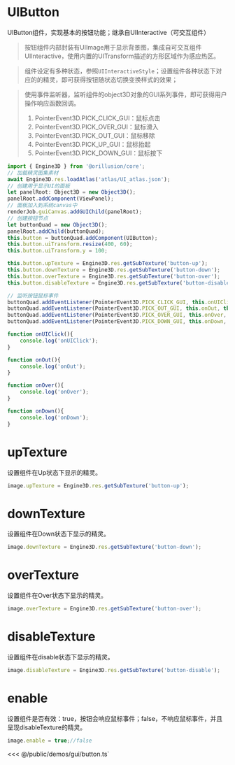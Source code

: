 # UIButton

UIButton组件，实现基本的按钮功能；继承自UIInteractive（可交互组件）


> 按钮组件内部封装有UIImage用于显示背景图，集成自可交互组件UIInteractive，使用内置的UITransform描述的方形区域作为感应热区。

> 组件设定有多种状态，参照`UIInteractiveStyle`；设置组件各种状态下对应的的精灵，即可获得按钮随状态切换变换样式的效果；

> 使用事件监听器，监听组件的object3D对象的GUI系列事件，即可获得用户操作响应函数回调。
>1. PointerEvent3D.PICK_CLICK_GUI：鼠标点击
>2. PointerEvent3D.PICK_OVER_GUI：鼠标滑入
>3. PointerEvent3D.PICK_OUT_GUI：鼠标移除
>4. PointerEvent3D.PICK_UP_GUI：鼠标抬起
>5. PointerEvent3D.PICK_DOWN_GUI：鼠标按下


```ts
import { Engine3D } from '@orillusion/core';
// 加载精灵图集素材
await Engine3D.res.loadAtlas('atlas/UI_atlas.json');
// 创建用于显示UI的面板
let panelRoot: Object3D = new Object3D();
panelRoot.addComponent(ViewPanel);
// 面板加入到系统canvas中
renderJob.guiCanvas.addGUIChild(panelRoot);
// 创建按钮节点
let buttonQuad = new Object3D();
panelRoot.addChild(buttonQuad);
this.button = buttonQuad.addComponent(UIButton);
this.button.uiTransform.resize(400, 60);
this.button.uiTransform.y = 100;

this.button.upTexture = Engine3D.res.getSubTexture('button-up');
this.button.downTexture = Engine3D.res.getSubTexture('button-down');
this.button.overTexture = Engine3D.res.getSubTexture('button-over');
this.button.disableTexture = Engine3D.res.getSubTexture('button-disable');

// 监听按钮鼠标事件
buttonQuad.addEventListener(PointerEvent3D.PICK_CLICK_GUI, this.onUIClick, this);
buttonQuad.addEventListener(PointerEvent3D.PICK_OUT_GUI, this.onOut, this);
buttonQuad.addEventListener(PointerEvent3D.PICK_OVER_GUI, this.onOver, this);
buttonQuad.addEventListener(PointerEvent3D.PICK_DOWN_GUI, this.onDown, this);

function onUIClick(){ 
    console.log('onUIClick');
}

function onOut(){
    console.log('onOut');
}

function onOver(){
    console.log('onOver');
}

function onDown(){
    console.log('onDown');
}
```

# upTexture

设置组件在Up状态下显示的精灵。

```ts
image.upTexture = Engine3D.res.getSubTexture('button-up');
```

# downTexture

设置组件在Down状态下显示的精灵。

```ts
image.downTexture = Engine3D.res.getSubTexture('button-down');
```

# overTexture

设置组件在Over状态下显示的精灵。

```ts
image.overTexture = Engine3D.res.getSubTexture('button-over');
```

# disableTexture

设置组件在disable状态下显示的精灵。

```ts
image.disableTexture = Engine3D.res.getSubTexture('button-disable');
```

# enable
设置组件是否有效：true，按钮会响应鼠标事件；false，不响应鼠标事件，并且呈现disableTexture的精灵。

```ts
image.enable = true;//false
```

<Demo :height="500" src="/demos/gui/button.ts"></Demo>

<<< @/public/demos/gui/button.ts`